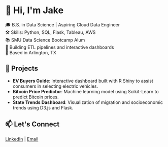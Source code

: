 # 👋 Hi, I'm Jake

🎓 B.S. in Data Science | Aspiring Cloud Data Engineer  
🛠️ Skills: Python, SQL, Flask, Tableau, AWS  
📚 SMU Data Science Bootcamp Alum  
🚀 Building ETL pipelines and interactive dashboards  
📍 Based in Arlington, TX

## 🔧 Projects

- **EV Buyers Guide**: Interactive dashboard built with R Shiny to assist consumers in selecting electric vehicles.
- **Bitcoin Price Predictor**: Machine learning model using Scikit-Learn to predict Bitcoin prices.
- **State Trends Dashboard**: Visualization of migration and socioeconomic trends using D3.js and Flask.

## 📫 Let's Connect

[LinkedIn](https://www.linkedin.com/in/jakedcook/) | [Email](mailto:jakedcook6@gmail.com)

<!--
**jakedcook/jakedcook** is a ✨ _special_ ✨ repository because its `README.md` (this file) appears on your GitHub profile.

Here are some ideas to get you started:

- 🔭 I’m currently working on ...
- 🌱 I’m currently learning ...
- 👯 I’m looking to collaborate on ...
- 🤔 I’m looking for help with ...
- 💬 Ask me about ...
- 📫 How to reach me: ...
- 😄 Pronouns: ...
- ⚡ Fun fact: ...
-->
